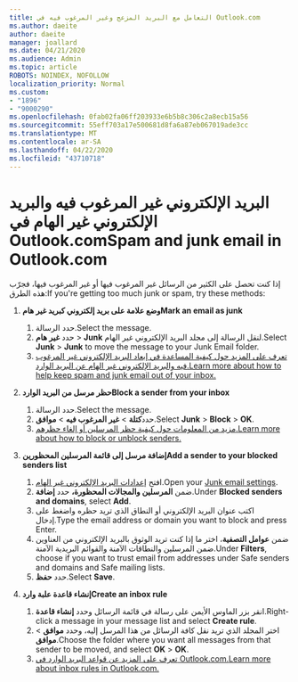 ```yaml
---
title: التعامل مع البريد المزعج وغير المرغوب فيه في Outlook.com
ms.author: daeite
author: daeite
manager: joallard
ms.date: 04/21/2020
ms.audience: Admin
ms.topic: article
ROBOTS: NOINDEX, NOFOLLOW
localization_priority: Normal
ms.custom:
- "1896"
- "9000290"
ms.openlocfilehash: 0fab02fa06ff203933e6b5b8c306c2a8ecb15a56
ms.sourcegitcommit: 55eff703a17e500681d8fa6a87eb067019ade3cc
ms.translationtype: MT
ms.contentlocale: ar-SA
ms.lasthandoff: 04/22/2020
ms.locfileid: "43710718"
---
```

# <a name="spam-and-junk-email-in-outlookcom"></a><span data-ttu-id="6d5c8-102">البريد الإلكتروني غير المرغوب فيه والبريد الإلكتروني غير الهام في Outlook.com</span><span class="sxs-lookup"><span data-stu-id="6d5c8-102">Spam and junk email in Outlook.com</span></span>

<span data-ttu-id="6d5c8-103">إذا كنت تحصل على الكثير من الرسائل غير المرغوب فيها أو غير المرغوب فيها، فجرّب هذه الطرق:</span><span class="sxs-lookup"><span data-stu-id="6d5c8-103">If you're getting too much junk or spam, try these methods:</span></span>

1. <span data-ttu-id="6d5c8-104">**وضع علامة على بريد إلكتروني كبريد غير هام**</span><span class="sxs-lookup"><span data-stu-id="6d5c8-104">**Mark an email as junk**</span></span>
    1. <span data-ttu-id="6d5c8-105">حدد الرسالة.</span><span class="sxs-lookup"><span data-stu-id="6d5c8-105">Select the message.</span></span>
    1. <span data-ttu-id="6d5c8-106">حدد **غير هام** > **Junk** لنقل الرسالة إلى مجلد البريد الإلكتروني غير الهام.</span><span class="sxs-lookup"><span data-stu-id="6d5c8-106">Select **Junk** > **Junk** to move the message to your Junk Email folder.</span></span>
    1. [<span data-ttu-id="6d5c8-107">تعرف على المزيد حول كيفية المساعدة في إبعاد البريد الإلكتروني غير المرغوب فيه والبريد الإلكتروني غير الهام عن البريد الوارد.</span><span class="sxs-lookup"><span data-stu-id="6d5c8-107">Learn more about how to help keep spam and junk email out of your inbox.</span></span>](https://support.office.com/article/a3ece97b-82f8-4a5e-9ac3-e92fa6427ae4?wt.mc_id=Office_Outlook_com_Alchemy)

1. <span data-ttu-id="6d5c8-108">**حظر مرسل من البريد الوارد**</span><span class="sxs-lookup"><span data-stu-id="6d5c8-108">**Block a sender from your inbox**</span></span>
    1. <span data-ttu-id="6d5c8-109">حدد الرسالة.</span><span class="sxs-lookup"><span data-stu-id="6d5c8-109">Select the message.</span></span>
    1. <span data-ttu-id="6d5c8-110">حدد**كتلة** >  **غير المرغوب فيه** > **موافق**.</span><span class="sxs-lookup"><span data-stu-id="6d5c8-110">Select **Junk** > **Block** > **OK**.</span></span>
    1. [<span data-ttu-id="6d5c8-111">مزيد من المعلومات حول كيفية حظر المرسلين أو إلغاء حظرهم.</span><span class="sxs-lookup"><span data-stu-id="6d5c8-111">Learn more about how to block or unblock senders.</span></span>](https://support.office.com/article/afba1c94-77bb-4f50-8b85-057cf52f4d5e?wt.mc_id=Office_Outlook_com_Alchemy)

1. <span data-ttu-id="6d5c8-112">**إضافة مرسل إلى قائمة المرسلين المحظورين**</span><span class="sxs-lookup"><span data-stu-id="6d5c8-112">**Add a sender to your blocked senders list**</span></span>
    1. <span data-ttu-id="6d5c8-113">افتح [إعدادات البريد الإلكتروني غير الهام](https://outlook.live.com/mail/options/mail/junkEmail/blockedSendersAndDomainsV2).</span><span class="sxs-lookup"><span data-stu-id="6d5c8-113">Open your [Junk email settings](https://outlook.live.com/mail/options/mail/junkEmail/blockedSendersAndDomainsV2).</span></span>
    1. <span data-ttu-id="6d5c8-114">ضمن **المرسلين والمجالات المحظورة،** حدد **إضافة**.</span><span class="sxs-lookup"><span data-stu-id="6d5c8-114">Under **Blocked senders and domains**, select **Add**.</span></span>
    1. <span data-ttu-id="6d5c8-115">اكتب عنوان البريد الإلكتروني أو النطاق الذي تريد حظره واضغط على إدخال.</span><span class="sxs-lookup"><span data-stu-id="6d5c8-115">Type the email address or domain you want to block and press Enter.</span></span>
    1. <span data-ttu-id="6d5c8-116">ضمن **عوامل التصفية**، اختر ما إذا كنت تريد الوثوق بالبريد الإلكتروني من العناوين ضمن المرسلين والنطاقات الآمنة والقوائم البريدية الآمنة.</span><span class="sxs-lookup"><span data-stu-id="6d5c8-116">Under **Filters**, choose if you want to trust email from addresses under Safe senders and domains and Safe mailing lists.</span></span>
    1. <span data-ttu-id="6d5c8-117">حدد **حفظ**.</span><span class="sxs-lookup"><span data-stu-id="6d5c8-117">Select **Save**.</span></span>

1. <span data-ttu-id="6d5c8-118">**إنشاء قاعدة علبة وارد**</span><span class="sxs-lookup"><span data-stu-id="6d5c8-118">**Create an inbox rule**</span></span>
    1. <span data-ttu-id="6d5c8-119">انقر بزر الماوس الأيمن على رسالة في قائمة الرسائل وحدد **إنشاء قاعدة**.</span><span class="sxs-lookup"><span data-stu-id="6d5c8-119">Right-click a message in your message list and select **Create rule**.</span></span>
    1. <span data-ttu-id="6d5c8-120">اختر المجلد الذي تريد نقل كافة الرسائل من هذا المرسل إليه، وحدد **موافق** > **موافق**.</span><span class="sxs-lookup"><span data-stu-id="6d5c8-120">Choose the folder where you want all messages from that sender to be moved, and select **OK** > **OK**.</span></span>
    1. [<span data-ttu-id="6d5c8-121">تعرف على المزيد عن قواعد البريد الوارد في Outlook.com.</span><span class="sxs-lookup"><span data-stu-id="6d5c8-121">Learn more about inbox rules in Outlook.com.</span></span>](https://support.office.com/article/4b094371-a5d7-49bd-8b1b-4e4896a7cc5d?wt.mc_id=Office_Outlook_com_Alchemy)